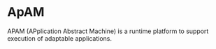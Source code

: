 ApAM
=====

APAM (APplication Abstract Machine) is a runtime platform to support execution of adaptable applications. 